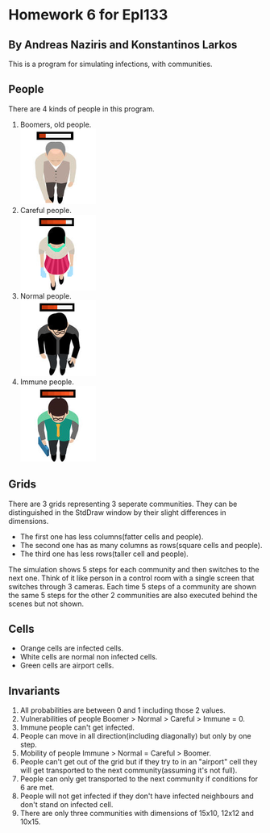 # Homework 6 for Epl133
## By Andreas Naziris and Konstantinos Larkos

This is a program for simulating infections, with communities.

## People
There are 4 kinds of people in this program.
1. Boomers, old people.  
  ![Boomer](./Boomer.png)  
2. Careful people.  
  ![Careful](./Careful.png)  
3. Normal people.  
  ![Normal](./Normal.png)  
4. Immune people.  
  ![Immune](./Immune.png)  

## Grids
There are 3 grids representing 3 seperate communities. They can be distinguished
in the StdDraw window by their slight differences in dimensions.
- The first one has less columns(fatter cells and people).
- The second one has as many columns as rows(square cells and people).
- The third one has less rows(taller cell and people).

The simulation shows 5 steps for each community and then switches to the next
one. Think of it like person in a control room with a single screen that
switches through 3 cameras. Each time 5 steps of a community are shown the same
5 steps for the other 2 communities are also executed behind the scenes but not
shown.

## Cells
- Orange cells are infected cells.
- White cells are normal non infected cells.
- Green cells are airport cells.

## Invariants
1. All probabilities are between 0 and 1 including those 2 values.
2. Vulnerabilities of people Boomer > Normal > Careful > Immune = 0.
3. Immune people can't get infected.
4. People can move in all direction(including diagonally) but only by one step.
5. Mobility of people Immune > Normal = Careful > Boomer.
6. People can't get out of the grid but if they try to in an "airport" cell they
   will get transported to the next community(assuming it's not full).
7. People can only get transported to the next community if conditions for 6 are
   met.
8. People will not get infected if they don't have infected neighbours and don't stand on infected cell.
9. There are only three communities with dimensions of 15x10, 12x12 and 10x15.
